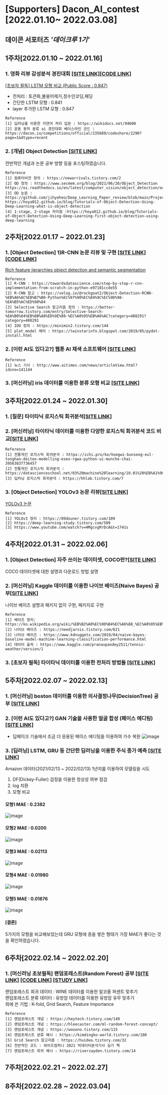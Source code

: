 # [Supporters] Dacon_AI_contest [2022.01.10~ 2022.03.08]

## 데이콘 서포터즈 *'데이크루 1기'*

## 1주차[2022.01.10 ~ 2022.01.16]

### 1. 영화 리뷰 감성분석 경진대회 [[SITE LINK]](https://dacon.io/competitions/official/235864/overview/description)[[CODE LINK]](https://github.com/jihyeheo/Dacon_AI_contest/blob/main/1%EC%A3%BC%EC%B0%A8_20220114_LSTM%EB%AA%A8%ED%98%95%EB%B9%84%EA%B5%90.ipynb)<br>

[[초보자 필독] LSTM 모형 비교 (Public Score : 0.847)](https://dacon.io/competitions/official/235864/codeshare/4180?page=1&dtype=recent)<br>
* 전처리 : 토큰화,불용어제거,정수인코딩,패딩
* 간단한 LSTM 모형 : 0.841 <br>
* layer 추가한 LSTM 모형 : 0.847 <br> 
```
Reference
[1] 딥러닝을 이용한 자연어 처리 입문 : https://wikidocs.net/94600
[2] 운동 동작 분류 ai 경진대회 베이스라인 코드 : https://dacon.io/competitions/official/235689/codeshare/2290?page=1&dtype=recent
```

### 2. [개념] Object Detection [[SITE LINK]](https://dacon.io/forum/405806?page=1&dtype=recent)<br>
전반적인 개념과 논문 공부 방향 등을 포스팅하였습니다.

```
Reference
[1] 컴퓨터비전 정의 : https://newarrivals.tistory.com/2
[2] OD 정의 : https://www.secmem.org/blog/2021/06/20/Object_Detection
https://oi.readthedocs.io/en/latest/computer_vision/object_detection/od_main.html
[3] OD 논문 : https://github.com/jihyeheo/Deep_Learning_Paper_review/blob/main/Project/project2/AI_paper_review.pdf
https://hoya012.github.io/blog/Tutorials-of-Object-Detection-Using-Deep-Learning-what-is-object-detection
[4] 1-stage, 2-stage 차이점 :https://hoya012.github.io/blog/Tutorials-of-Object-Detection-Using-Deep-Learning-first-object-detection-using-deep-learning
```

## 2주차[2022.01.17 ~ 2022.01.23]

### 1. [Object Detection] 1)R-CNN 논문 리뷰 및 구현 [[SITE LINK]](https://dacon.io/codeshare/4230?page=1&dtype=recent) [[CODE LINK]](https://github.com/jihyeheo/Dacon_AI_contest/blob/main/2%EC%A3%BC%EC%B0%A8_20220120_R-CNN.ipynb)

[Rich feature jierarchies object detection and semantic segmentation](https://arxiv.org/pdf/1311.2524.pdf)
```
Reference
[1] R-CNN : https://towardsdatascience.com/step-by-step-r-cnn-implementation-from-scratch-in-python-e97101ccde55
[2] R-CNN 참고 : https://velog.io/@rockgoat2/Object-Detection-RCNN-%EB%A6%AC%EB%B7%B0-Python%EC%97%90%EC%84%9C%EC%9D%98-%EA%B5%AC%ED%98%84
[3] Selective Search 알고리즘 정의 : https://better-tomorrow.tistory.com/entry/Selective-Search-%EA%B0%84%EB%8B%A8%ED%9E%88-%EC%A0%95%EB%A6%AC?category=488291?category=488291
[4] IOU 정의 : https://minimin2.tistory.com/144
[5] plot_model 에러 : https://twinstarinfo.blogspot.com/2019/05/pydot-install.html
```


### 2. [이런 AI도 있다고?] 웹툰 AI 채색 소프트웨어 [[SITE LINK]](https//dacon.io/forum/405843?page=1&dtype=recent&utm_source=dacrew&utm_medium=409575&utm_campaign=dacrew_1)<br>

```
Reference
[1] 뉴스 기사 : http://www.aitimes.com/news/articleView.html?idxno=141144
```

### 3. [머신러닝] iris 데이터를 이용한 분류 모형 비교 [[SITE LINK]](https://dacon.io/codeshare/4250?page=1&dtype=recent&utm_source=dacrew&utm_medium=409575&utm_campaign=dacrew_1)<br>


## 3주차[2022.01.24 ~ 2022.01.30]

### 1. [질문] 타이타닉 로지스틱 회귀분석[[SITE LINK]](https://dacon.io/codeshare/4259?page=1&dtype=recent&utm_source=dacrew&utm_medium=409575&utm_campaign=dacrew_1)

### 2. [머신러닝] 타이타닉 데이터를 이용한 다양한 로지스틱 회귀분석 코드 비교[[SITE LINK]](https://dacon.io/codeshare/4397?utm_source=dacrew&utm_medium=409575&utm_campaign=dacrew_1)

```
Reference
[1] 전통적인 로지스틱 회귀분석 : https://ichi.pro/ko/hoegwi-bunseog-eul-tonghan-deiteo-modelling-eseo-rgwa-python-ui-munche-chai-39563837736457
[2] 전통적인 로지스틱 회귀분석 : https://datascienceschool.net/03%20machine%20learning/10.01%20%EB%A1%9C%EC%A7%80%EC%8A%A4%ED%8B%B1%20%ED%9A%8
[3] 딥러닝 로지스틱 회귀분석 : https://hhlab.tistory.com/7
```

### 3. [Object Detection] YOLOv3 논문 리뷰[[SITE LINK]](https://dacon.io/forum/405872?utm_source=dacrew&utm_medium=409575&utm_campaign=dacrew_1)
[YOLOv3 논문](https://arxiv.org/pdf/1804.02767.pdf)

```
Reference
[1] YOLOv3 정리 : https://89douner.tistory.com/109
[2] https://deep-learning-study.tistory.com/509
[3] https://www.youtube.com/watch?v=HMgcvgRrDcA&t=1741s
```

## 4주차[2022.01.31 ~ 2022.02.06]

### 1. [Object Detection] 자주 쓰이는 데이터셋, COCO란?[[SITE LINK]](https://dacon.io/forum/405930?utm_source=dacrew&utm_medium=409575&utm_campaign=dacrew_1)
COCO 데이터셋에 대한 설명과 다운로드 방법 설명

### 2. [머신러닝] Kaggle 데이터를 이용한 나이브 베이즈(Naive Bayes) 공부[[SITE LINK]](https://dacon.io/codeshare/4419?utm_source=dacrew&utm_medium=409575&utm_campaign=dacrew_1)

나이브 베이즈 설명과 패키지 없이 구현, 패키지로 구현

```
Reference
[1] 베이즈 정리: https://ko.wikipedia.org/wiki/%EB%B2%A0%EC%9D%B4%EC%A6%88_%EC%A0%95%EB%A6%AC
[2] 나이브 베이즈 : https://needjarvis.tistory.com/621
[3] 나이브 베이즈 : https://www.kdnuggets.com/2019/04/naive-bayes-baseline-model-machine-learning-classification-performance.html
[4] 데이터 출처 : https://www.kaggle.com/pranavpandey2511/tennis-weather/version/1
```

### 3. [초보자 필독] 타이타닉 데이터를 이용한 전처리 방법들 [[SITE LINK]](https://dacon.io/competitions/open/235539/codeshare/4447?page=1&dtype=recent&utm_source=dacrew&utm_medium=409575&utm_campaign=dacrew_1)

## 5주차[2022.02.07 ~ 2022.02.13]

### 1. [머신러닝] boston 데이터를 이용한 의사결정나무(DecisionTree) 공부 [[SITE LINK]](https://dacon.io/codeshare/4522?page=1&dtype=recent&utm_source=dacrew&utm_medium=409575&utm_campaign=dacrew_1)

### 2. [이런 AI도 있다고?] GAN 기술을 사용한 얼굴 합성 (페이스 에디팅)[[SITE LINK]](https://dacon.io/forum/405990?page=1&dtype=recent&utm_source=dacrew&utm_medium=409575&utm_campaign=dacrew_1)

- 딥페이크 기술에서 조금 더 응용된 페이스 에디팅을 이용하여 가수 복원
![image](https://user-images.githubusercontent.com/64202709/154535973-a807acd9-9e16-482c-ac70-874103b99024.png)


### 3. [딥러닝] LSTM, GRU 등 간단한 딥러닝을 이용한 주식 종가 예측 [[SITE LINK]](https://dacon.io/codeshare/4527?page=1&dtype=recent&utm_source=dacrew&utm_medium=409575&utm_campaign=dacrew_1)

Amazon 데이터(2021/02/13 ~ 2022/02/13) 1년치를 이용하여 모델링을 시도
1) DF(Dickey-Fuller) 검정을 이용한 정상성 여부 점검
2) log 치환
3) 모형 비교
#### 모형1 MAE : 0.2382
![image](https://user-images.githubusercontent.com/64202709/154533606-c6f18a07-da1b-49dc-9682-224e3cf55e92.png)

#### 모형2 MAE : 0.0200
![image](https://user-images.githubusercontent.com/64202709/154534245-4dcea574-d82c-4698-849f-11ce2bc9e30d.png)

#### 모형3 MAE : 0.02113
![image](https://user-images.githubusercontent.com/64202709/154534342-867c9146-2376-4b22-b158-e9809d09d321.png)

#### 모형4 MAE : 0.01980
![image](https://user-images.githubusercontent.com/64202709/154534485-2ee83ca5-fe65-4faf-8f25-2db29a89ac93.png)

#### 모형5 MAE : 0.01876
![image](https://user-images.githubusercontent.com/64202709/154534603-d76168bb-b82d-4c2a-8ea3-9e2c549d19f3.png)

#### [결론]
5가지의 모형을 비교해보았는데 GRU 모형에 층을 쌓은 형태가 가장 MAE가 좋다는 것을 확인하였습니다.

## 6주차[2022.02.14 ~ 2022.02.20]

### 1. [머신러닝 초보필독] 랜덤포레스트(Random Forest) 공부 [[SITE LINK]](https://dacon.io/codeshare/4552?utm_source=dacrew&utm_medium=409575&utm_campaign=dacrew_1) [[CODE LINK]](https://github.com/jihyeheo/Dacon_AI_contest/blob/main/6%EC%A3%BC%EC%B0%A8_20220219_%EB%9E%9C%EB%8D%A4%ED%8F%AC%EB%A0%88%EC%8A%A4%ED%8A%B8%EC%8B%A4%EC%8A%B5.ipynb) [[STUDY LINK]](https://github.com/jihyeheo/Dacon_AI_contest/blob/main/6%EC%A3%BC%EC%B0%A8_20220219_%EB%9E%9C%EB%8D%A4%ED%8F%AC%EB%A0%88%EC%8A%A4%ED%8A%B8%EA%B0%9C%EB%85%90.pdf)

랜덤포레스트 회귀 데이터 : WINE 데이터를 이용한 알코올 퍼센트 맞추기<br>
랜덤포레스트 분류 데이터 : 유방암 데이터를 이용한 유방암 유무 맞추기<br>
외에 쓴 기법 : K-fold, Grid Search, Feature Importance<br>

```
Reference
[1] 랜덤포레스트 개념 : https://heytech.tistory.com/149
[2] 랜덤포레스트 개념 : https://hleecaster.com/ml-random-forest-concept/
[3] 랜덤포레스트 개념 : https://wooono.tistory.com/115
[4] 랜덤포레스트 분류 예시 : https://kimdingko-world.tistory.com/180
[5] Grid Search 알고리즘 : https://huidea.tistory.com/32
[6] 전반적인 코드 : 와이즈컴퍼니 2021 빅데이터분석기사 실기 책
[7] 랜덤포레스트 회귀 예시 : https://riverzayden.tistory.com/14
```


## 7주차[2022.02.21 ~ 2022.02.27]

## 8주차[2022.02.28 ~ 2022.03.04]

